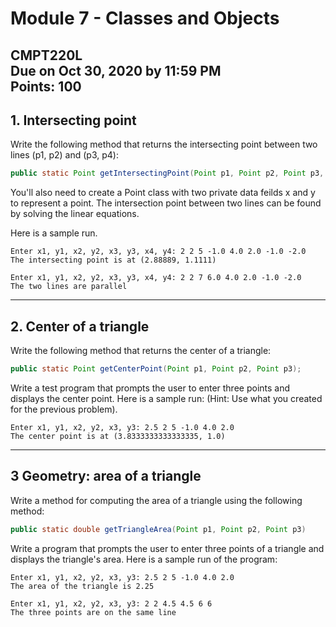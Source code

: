 # Module 7 - Classes and Objects
CMPT220L\
Due on Oct 30, 2020 by 11:59 PM\
Points: 100
---

## 1. Intersecting point
Write the following method that returns the intersecting point between two lines
(p1, p2) and (p3, p4):
```java
public static Point getIntersectingPoint(Point p1, Point p2, Point p3, Point p4);
```
You'll also need to create a Point class with two private data feilds x and y to represent a point.
The intersection point between two lines can be found by solving the linear equations.

Here is a sample run.
```
Enter x1, y1, x2, y2, x3, y3, x4, y4: 2 2 5 -1.0 4.0 2.0 -1.0 -2.0
The intersecting point is at (2.88889, 1.1111)
```
```
Enter x1, y1, x2, y2, x3, y3, x4, y4: 2 2 7 6.0 4.0 2.0 -1.0 -2.0
The two lines are parallel
```
---
## 2. Center of a triangle
Write the following method that returns the center of a triangle:
```java
public static Point getCenterPoint(Point p1, Point p2, Point p3);
```
Write a test program that prompts the user to enter three points and displays the center point. Here
is a sample run: (Hint: Use what you created for the previous problem).
```
Enter x1, y1, x2, y2, x3, y3: 2.5 2 5 -1.0 4.0 2.0
The center point is at (3.8333333333333335, 1.0)
```
---
## 3 Geometry: area of a triangle
Write a method for computing the
area of a triangle using the following method:
```java
public static double getTriangleArea(Point p1, Point p2, Point p3)
```
Write a program that prompts the user to enter three points of a
triangle and displays the triangle's area. 
Here is a sample run of the program:
```
Enter x1, y1, x2, y2, x3, y3: 2.5 2 5 -1.0 4.0 2.0 
The area of the triangle is 2.25
```
```
Enter x1, y1, x2, y2, x3, y3: 2 2 4.5 4.5 6 6 
The three points are on the same line
```

